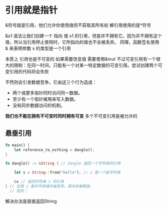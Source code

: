 # 引用就是指针
&符号就是引用，他们允许你使用值但不获取其所有权
解引用使用的是*符号

&s1 语法让我们创建一个 指向 值 s1 的引用，但是并不拥有它。因为并不拥有这个值，所以当引用停止使用时，它所指向的值也不会被丢弃。
同理，函数签名使用 & 来表明参数 s 的类型是一个引用

本质上 引用也是不可变的 如果需要改变值 需要使用&mut
不过可变引用有一个很大的限制：在同一时间，只能有一个对某一特定数据的可变引用。尝试创建两个可变引用的代码将会失败

不然则会引发数据竞争，它由这三个行为造成：

- 两个或更多指针同时访问同一数据。
- 至少有一个指针被用来写入数据。
- 没有同步数据访问的机制。

**我们也不能在拥有不可变时同时拥有可变**
多个不可变引用是被允许的

## 悬垂引用
```rust
fn main() {
    let reference_to_nothing = dangle();
}

fn dangle() -> &String { // dangle 返回一个字符串的引用

    let s = String::from("hello"); // s 是一个新字符串

    &s // 返回字符串 s 的引用
} // 这里 s 离开作用域并被丢弃。其内存被释放。
  // 危险！
```
解决办法是直接返回String 
